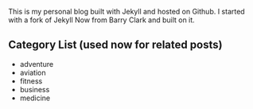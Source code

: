 This is my personal blog built with Jekyll and hosted on Github. I started with a fork of Jekyll Now from Barry Clark and built on it.


## Category List (used now for related posts)
- adventure
- aviation
- fitness
- business
- medicine
